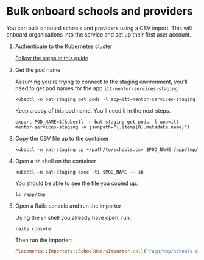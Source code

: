 # Bulk onboard schools and providers

You can bulk onboard schools and providers using a CSV import. This will onboard organisations into the service and set up their first user account.

1. Authenticate to the Kubernetes cluster

   [Follow the steps in this guide](https://github.com/DFE-Digital/itt-mentor-services/blob/main/docs/connect-to-azure.md#1-authenticate-to-the-kubernetes-cluster)

2. Get the pod name

   Assuming you're trying to connect to the staging environment, you'll need to get pod names for the app `itt-mentor-services-staging`:

   ```
   kubectl -n bat-staging get pods -l app=itt-mentor-services-staging
   ```

   Keep a copy of this pod name. You'll need it in the next steps.

   ```
   export POD_NAME=$(kubectl -n bat-staging get pods -l app=itt-mentor-services-staging -o jsonpath="{.items[0].metadata.name}")
   ```

3. Copy the CSV file up to the container

   ```
   kubectl -n bat-staging cp ~/path/to/schools.csv $POD_NAME:/app/tmp/
   ```

4. Open a `sh` shell on the container

   ```
   kubectl -n bat-staging exec -ti $POD_NAME -- sh
   ```

   You should be able to see the file you copied up:

   ```
   ls /app/tmp
   ```

5. Open a Rails console and run the importer

   Using the `sh` shell you already have open, run:

   ```
   rails console
   ```

   Then run the importer:

   ```ruby
   Placements::Importers::SchoolUsersImporter.call("/app/tmp/schools.csv")
   ```
